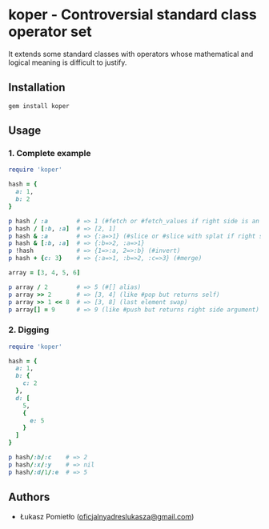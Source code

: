 koper - Controversial standard class operator set
===

It extends some standard classes with operators whose mathematical and logical meaning is difficult to justify.


Installation
---
```
gem install koper
```

Usage
---
### 1. Complete example
```RUBY
require 'koper'

hash = {
  a: 1,
  b: 2
}

p hash / :a        # => 1 (#fetch or #fetch_values if right side is an Enumerable)
p hash / [:b, :a]  # => [2, 1]
p hash & :a        # => {:a=>1} (#slice or #slice with splat if right side is an Enumerable)
p hash & [:b, :a]  # => {:b=>2, :a=>1}
p !hash            # => {1=>:a, 2=>:b} (#invert)
p hash + {c: 3}    # => {:a=>1, :b=>2, :c=>3} (#merge)

array = [3, 4, 5, 6]

p array / 2        # => 5 (#[] alias)
p array >> 2       # => [3, 4] (like #pop but returns self)
p array >> 1 << 8  # => [3, 8] (last element swap)
p array[] = 9      # => 9 (like #push but returns right side argument)
```

### 2. Digging
```RUBY
require 'koper'

hash = {
  a: 1,
  b: {
    c: 2
  },
  d: [
    5,
    {
      e: 5
    }
  ]
}

p hash/:b/:c    # => 2
p hash/:x/:y    # => nil
p hash/:d/1/:e  # => 5
```


Authors
---
- Łukasz Pomietło (oficjalnyadreslukasza@gmail.com)
